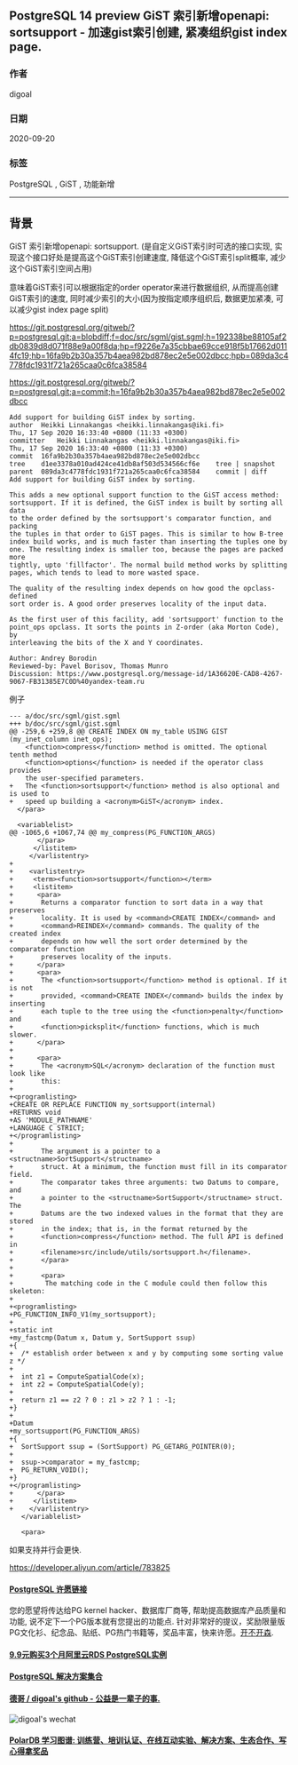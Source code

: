 ## PostgreSQL 14 preview  GiST 索引新增openapi: sortsupport - 加速gist索引创建, 紧凑组织gist index page.            
                    
### 作者                    
digoal                    
                    
### 日期                    
2020-09-20                   
                    
### 标签                    
PostgreSQL , GiST , 功能新增                  
                    
----                    
                    
## 背景              
GiST 索引新增openapi: sortsupport.  (是自定义GiST索引时可选的接口实现, 实现这个接口好处是提高这个GiST索引创建速度, 降低这个GiST索引split概率, 减少这个GiST索引空间占用)    
    
意味着GiST索引可以根据指定的order operator来进行数据组织, 从而提高创建GiST索引的速度, 同时减少索引的大小(因为按指定顺序组织后, 数据更加紧凑, 可以减少gist index page split)    
    
https://git.postgresql.org/gitweb/?p=postgresql.git;a=blobdiff;f=doc/src/sgml/gist.sgml;h=192338be88105af2db0839d8d071f88e9a00f8da;hp=f9226e7a35cbbae69cce918f5b17662d0114fc19;hb=16fa9b2b30a357b4aea982bd878ec2e5e002dbcc;hpb=089da3c4778fdc1931f721a265caa0c6fca38584    
    
https://git.postgresql.org/gitweb/?p=postgresql.git;a=commit;h=16fa9b2b30a357b4aea982bd878ec2e5e002dbcc    
    
```    
Add support for building GiST index by sorting.    
author	Heikki Linnakangas <heikki.linnakangas@iki.fi>	    
Thu, 17 Sep 2020 16:33:40 +0800 (11:33 +0300)    
committer	Heikki Linnakangas <heikki.linnakangas@iki.fi>	    
Thu, 17 Sep 2020 16:33:40 +0800 (11:33 +0300)    
commit	16fa9b2b30a357b4aea982bd878ec2e5e002dbcc    
tree	d1ee3378a010ad424ce41db8af503d534566cf6e	tree | snapshot    
parent	089da3c4778fdc1931f721a265caa0c6fca38584	commit | diff    
Add support for building GiST index by sorting.    
    
This adds a new optional support function to the GiST access method:    
sortsupport. If it is defined, the GiST index is built by sorting all data    
to the order defined by the sortsupport's comparator function, and packing    
the tuples in that order to GiST pages. This is similar to how B-tree    
index build works, and is much faster than inserting the tuples one by    
one. The resulting index is smaller too, because the pages are packed more    
tightly, upto 'fillfactor'. The normal build method works by splitting    
pages, which tends to lead to more wasted space.    
    
The quality of the resulting index depends on how good the opclass-defined    
sort order is. A good order preserves locality of the input data.    
    
As the first user of this facility, add 'sortsupport' function to the    
point_ops opclass. It sorts the points in Z-order (aka Morton Code), by    
interleaving the bits of the X and Y coordinates.    
    
Author: Andrey Borodin    
Reviewed-by: Pavel Borisov, Thomas Munro    
Discussion: https://www.postgresql.org/message-id/1A36620E-CAD8-4267-9067-FB31385E7C0D%40yandex-team.ru          
```    
    
例子    
    
```    
--- a/doc/src/sgml/gist.sgml    
+++ b/doc/src/sgml/gist.sgml    
@@ -259,6 +259,8 @@ CREATE INDEX ON my_table USING GIST (my_inet_column inet_ops);    
    <function>compress</function> method is omitted. The optional tenth method    
    <function>options</function> is needed if the operator class provides    
    the user-specified parameters.    
+   The <function>sortsupport</function> method is also optional and is used to    
+   speed up building a <acronym>GiST</acronym> index.    
  </para>    
     
  <variablelist>    
@@ -1065,6 +1067,74 @@ my_compress(PG_FUNCTION_ARGS)    
       </para>    
      </listitem>    
     </varlistentry>    
+    
+    <varlistentry>    
+     <term><function>sortsupport</function></term>    
+     <listitem>    
+      <para>    
+       Returns a comparator function to sort data in a way that preserves    
+       locality. It is used by <command>CREATE INDEX</command> and    
+       <command>REINDEX</command> commands. The quality of the created index    
+       depends on how well the sort order determined by the comparator function    
+       preserves locality of the inputs.    
+      </para>    
+      <para>    
+       The <function>sortsupport</function> method is optional. If it is not    
+       provided, <command>CREATE INDEX</command> builds the index by inserting    
+       each tuple to the tree using the <function>penalty</function> and    
+       <function>picksplit</function> functions, which is much slower.    
+      </para>    
+    
+      <para>    
+       The <acronym>SQL</acronym> declaration of the function must look like    
+       this:    
+    
+<programlisting>    
+CREATE OR REPLACE FUNCTION my_sortsupport(internal)    
+RETURNS void    
+AS 'MODULE_PATHNAME'    
+LANGUAGE C STRICT;    
+</programlisting>    
+    
+       The argument is a pointer to a <structname>SortSupport</structname>    
+       struct. At a minimum, the function must fill in its comparator field.    
+       The comparator takes three arguments: two Datums to compare, and    
+       a pointer to the <structname>SortSupport</structname> struct. The    
+       Datums are the two indexed values in the format that they are stored    
+       in the index; that is, in the format returned by the    
+       <function>compress</function> method. The full API is defined in    
+       <filename>src/include/utils/sortsupport.h</filename>.    
+       </para>    
+    
+       <para>    
+        The matching code in the C module could then follow this skeleton:    
+    
+<programlisting>    
+PG_FUNCTION_INFO_V1(my_sortsupport);    
+    
+static int    
+my_fastcmp(Datum x, Datum y, SortSupport ssup)    
+{    
+  /* establish order between x and y by computing some sorting value z */    
+    
+  int z1 = ComputeSpatialCode(x);    
+  int z2 = ComputeSpatialCode(y);    
+    
+  return z1 == z2 ? 0 : z1 > z2 ? 1 : -1;    
+}    
+    
+Datum    
+my_sortsupport(PG_FUNCTION_ARGS)    
+{    
+  SortSupport ssup = (SortSupport) PG_GETARG_POINTER(0);    
+    
+  ssup->comparator = my_fastcmp;    
+  PG_RETURN_VOID();    
+}    
+</programlisting>    
+      </para>    
+     </listitem>    
+    </varlistentry>    
   </variablelist>    
     
   <para>    
```    
    
如果支持并行会更快.  
  
https://developer.aliyun.com/article/783825  
    
  
#### [PostgreSQL 许愿链接](https://github.com/digoal/blog/issues/76 "269ac3d1c492e938c0191101c7238216")
您的愿望将传达给PG kernel hacker、数据库厂商等, 帮助提高数据库产品质量和功能, 说不定下一个PG版本就有您提出的功能点. 针对非常好的提议，奖励限量版PG文化衫、纪念品、贴纸、PG热门书籍等，奖品丰富，快来许愿。[开不开森](https://github.com/digoal/blog/issues/76 "269ac3d1c492e938c0191101c7238216").  
  
  
#### [9.9元购买3个月阿里云RDS PostgreSQL实例](https://www.aliyun.com/database/postgresqlactivity "57258f76c37864c6e6d23383d05714ea")
  
  
#### [PostgreSQL 解决方案集合](https://yq.aliyun.com/topic/118 "40cff096e9ed7122c512b35d8561d9c8")
  
  
#### [德哥 / digoal's github - 公益是一辈子的事.](https://github.com/digoal/blog/blob/master/README.md "22709685feb7cab07d30f30387f0a9ae")
  
  
![digoal's wechat](../pic/digoal_weixin.jpg "f7ad92eeba24523fd47a6e1a0e691b59")
  
  
#### [PolarDB 学习图谱: 训练营、培训认证、在线互动实验、解决方案、生态合作、写心得拿奖品](https://www.aliyun.com/database/openpolardb/activity "8642f60e04ed0c814bf9cb9677976bd4")
  
